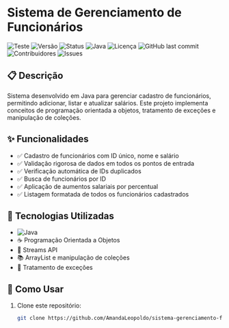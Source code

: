 # Sistema de Gerenciamento de Funcionários

![Teste](https://img.shields.io/badge/teste-funcionando-brightgreen)
![Versão](https://img.shields.io/badge/versão-1.0.0-blue)
![Status](https://img.shields.io/badge/status-concluído-brightgreen)
![Java](https://img.shields.io/badge/Java-11+-orange)
![Licença](https://img.shields.io/badge/licença-MIT-green)
![GitHub last commit](https://img.shields.io/github/last-commit/AmandaLeopoldo/sistema-gerenciamento-funcionarios)
![Contribuidores](https://img.shields.io/github/contributors/AmandaLeopoldo/sistema-gerenciamento-funcionarios?color=purple)
![Issues](https://img.shields.io/github/issues/AmandaLeopoldo/sistema-gerenciamento-funcionarios?color=red)

## 📋 Descrição

Sistema desenvolvido em Java para gerenciar cadastro de funcionários, permitindo adicionar, listar e atualizar salários. Este projeto implementa conceitos de programação orientada a objetos, tratamento de exceções e manipulação de coleções.

## ✨ Funcionalidades

- ✅ Cadastro de funcionários com ID único, nome e salário
- ✅ Validação rigorosa de dados em todos os pontos de entrada
- ✅ Verificação automática de IDs duplicados
- ✅ Busca de funcionários por ID
- ✅ Aplicação de aumentos salariais por percentual
- ✅ Listagem formatada de todos os funcionários cadastrados

## 🚀 Tecnologias Utilizadas

- ![Java](https://img.shields.io/badge/Java-11+-orange)
- ☕ Programação Orientada a Objetos
- 🌊 Streams API
- 📚 ArrayList e manipulação de coleções
- 🔄 Tratamento de exceções

## 📖 Como Usar

1. Clone este repositório:
   ```bash
   git clone https://github.com/AmandaLeopoldo/sistema-gerenciamento-funcionarios.git